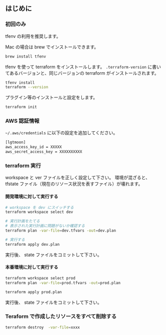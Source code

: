 ## はじめに

### 初回のみ

tfenv の利用を推奨します。

Mac の場合は brew でインストールできます。

```sh
brew install tfenv
```

tfenv を使って terraform をインストールします。 
`.terraform-version` に書いてあるバージョンと、同じバージョンの terraform がインストールされます。

```sh
tfenv install
terraform --version                                                                                          [master]
```

プラグイン等のインストールと設定をします。

```sh
terraform init
```

### AWS 認証情報

`~/.aws/credentials` に以下の設定を追加してください。

```sh
[lgtmoon]
aws_access_key_id = XXXXX
aws_secret_access_key = XXXXXXXXXX
```

### terraform 実行

workspace と ver ファイルを正しく設定して下さい。
環境が混ざると、 tfstate ファイル（現在のリソース状況を表すファイル）が壊れます。

#### 開発環境に対して実行する

```sh
# workspace を dev にスイッチする
terraform workspace select dev

# 実行計画をたてる
# 表示された実行計画に問題がないか確認する
terraform plan -var-file=dev.tfvars -out=dev.plan

# 実行する
terraform apply dev.plan
```

実行後、 state ファイルをコミットして下さい。

#### 本番環境に対して実行する

```sh
terraform workspace select prod
terraform plan -var-file=prod.tfvars -out=prod.plan

terraform apply prod.plan
```

実行後、 state ファイルをコミットして下さい。

### Teraform で作成したリソースをすべて削除する

```sh
terraform destroy  -var-file=xxxx
```
